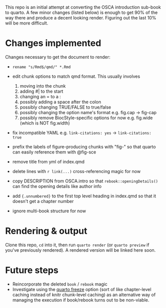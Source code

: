 This repo is an initial attempt at converting the OSCA introduction sub-book to quarto. A few minor changes (listed below) is enough to get 90% of the way there and produce a decent looking render. Figuring out the last 10% will be more difficult.

# Changes implemented 

Changes necessary to get the document to render:

* `rename "s/Rmd$/qmd/" *.Rmd`
* edit chunk options to match qmd format. This usually involves 
     1) moving into the chunk
     2) adding #| to the start
     3) changing an = to a :
     4) possibly adding a space after the colon
     5) possibly changing TRUE/FALSE to true/false
     6) possibly changing the option name's format e.g. fig.cap -> fig-cap
     7) possibly remove BiocStyle-specific options for now e.g. fig.wide (which is NOT fig.width)
     
* fix incompatible YAML e.g. `link-citations: yes` -> `link-citations: true`
* prefix the labels of figure-producing chunks with "fig-" so that quarto can easily reference them with @fig-sce
* remove title from yml of index.qmd
* delete lines with `r link(...)` cross-referencing magic for now
* copy DESCRIPTION from OSCA.intro so that `rebook::openingDetails()` can find the opening details like author info
* add `{.unnumbered}` to the first top level heading in index.qmd so that it doesn't get a chapter number
* ignore multi-book structure for now

# Rendering & output

Clone this repo, `cd` into it, then run `quarto render` (or `quarto preview` if you've previously rendered). A rendered version will be linked here soon.

# Future steps

* Reincorporate the deleted `book` / `rebook` magic
* Investigate using the [quarto freeze](https://quarto.org/docs/projects/code-execution.html#freeze) option (sort of like chapter-level caching instead of knitr chunk-level caching) as an alternative way of managing the execution if book/rebook turns out to be non-viable.

